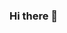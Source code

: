 ### Hi there 👋

<!--
**py-tonic/py-tonic** is a ✨ _special_ ✨ repository because its `README.md` (this file) appears on your GitHub profile.

email : del.luna@kakao.com

[![py-tonic's github stats](https://github-readme-stats.vercel.app/api?username=py-tonic)](https://github.com/anuraghazra/github-readme-stats)
